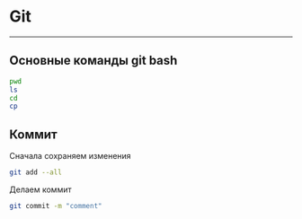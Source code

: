# Git
---
## Основные команды git bash
```bash
pwd
ls
cd
cp
```
## Коммит
Сначала сохраняем изменения
```bash
git add --all
```
Делаем коммит
```bash
git commit -m "comment"
```